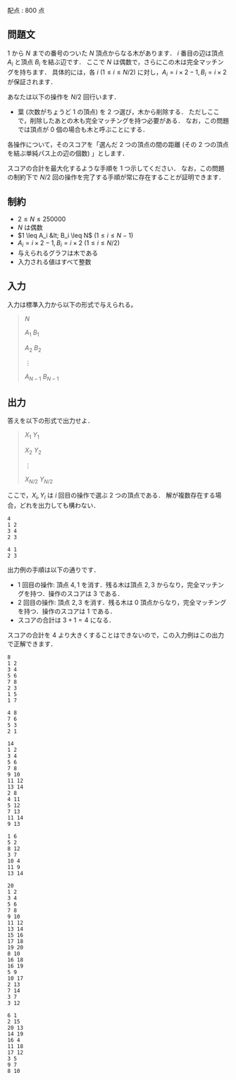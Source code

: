 配点 : $800$ 点

## 問題文

$1$ から $N$ までの番号のついた $N$ 頂点からなる木があります．
$i$ 番目の辺は頂点 $A_i$ と頂点 $B_i$ を結ぶ辺です．
ここで $N$ は偶数で，さらにこの木は完全マッチングを持ちます．
具体的には，各 $i$ ($1 \leq i \leq N/2$) に対し，$A_i=i \times 2-1,B_i=i \times 2$ が保証されます．

あなたは以下の操作を $N/2$ 回行います．

- 葉 (次数がちょうど $1$ の頂点) を $2$ つ選び，木から削除する．
ただしここで，削除したあとの木も完全マッチングを持つ必要がある．
なお，この問題では頂点が $0$ 個の場合も木と呼ぶことにする．

各操作について，そのスコアを「選んだ $2$ つの頂点の間の距離 (その $2$ つの頂点を結ぶ単純パス上の辺の個数) 」とします．

スコアの合計を最大化するような手順を $1$ つ示してください．
なお，この問題の制約下で $N/2$ 回の操作を完了する手順が常に存在することが証明できます．

## 制約

- $2 \leq N \leq 250000$
- $N$ は偶数
- $1 \leq A_i &lt; B_i \leq N$ ($1 \leq i \leq N-1$)
- $A_i=i \times 2 -1,B_i=i \times 2$ ($1 \leq i \leq N/2$)
- 与えられるグラフは木である
- 入力される値はすべて整数

## 入力

入力は標準入力から以下の形式で与えられる。

> $N$
> 
> $A_1$ $B_1$
> 
> $A_2$ $B_2$
> 
> $\vdots$
> 
> $A_{N-1}$ $B_{N-1}$

## 出力

答えを以下の形式で出力せよ．

> $X_1$ $Y_1$
> 
> $X_2$ $Y_2$
> 
> $\vdots$
> 
> $X_{N/2}$ $Y_{N/2}$

ここで，$X_i,Y_i$ は $i$ 回目の操作で選ぶ $2$ つの頂点である．
解が複数存在する場合，どれを出力しても構わない．

```input1
4
1 2
3 4
2 3
```

```output1
4 1
2 3
```

出力例の手順は以下の通りです．

- $1$ 回目の操作: 頂点 $4,1$ を消す．残る木は頂点 $2,3$ からなり，完全マッチングを持つ．操作のスコアは $3$ である．
- $2$ 回目の操作: 頂点 $2,3$ を消す．残る木は $0$ 頂点からなり，完全マッチングを持つ．操作のスコアは $1$ である．
- スコアの合計は $3+1=4$ になる．

スコアの合計を $4$ より大きくすることはできないので，この入力例はこの出力で正解できます．

```input2
8
1 2
3 4
5 6
7 8
2 3
1 5
1 7
```

```output2
4 8
7 6
5 3
2 1
```

```input3
14
1 2
3 4
5 6
7 8
9 10
11 12
13 14
2 8
4 11
5 12
7 13
11 14
9 13
```

```output3
1 6
5 2
8 12
3 7
10 4
11 9
13 14
```

```input4
20
1 2
3 4
5 6
7 8
9 10
11 12
13 14
15 16
17 18
19 20
8 10
16 18
16 19
5 9
10 17
2 13
7 14
3 7
3 12
```

```output4
6 1
2 15
20 13
14 19
16 4
11 18
17 12
3 5
9 7
8 10
```